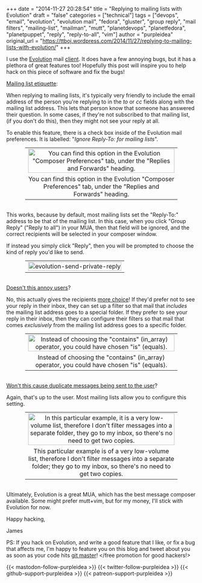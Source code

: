 +++
date = "2014-11-27 20:28:54"
title = "Replying to mailing lists with Evolution"
draft = "false"
categories = ["technical"]
tags = ["devops", "email", "evolution", "evolution mail", "fedora", "gluster", "group reply", "mail filters", "mailing-list", "mailman", "mutt", "planetdevops", "planetfedora", "planetpuppet", "reply", "reply-to-all", "vim"]
author = "purpleidea"
original_url = "https://ttboj.wordpress.com/2014/11/27/replying-to-mailing-lists-with-evolution/"
+++

I use the <a href="http://en.wikipedia.org/wiki/Evolution_%28software%29">Evolution</a> mail <a href="https://en.wikipedia.org/wiki/Mail_user_agent">client</a>. It does have a few annoying bugs, but it has a plethora of great features too! Hopefully this post will inspire you to help hack on this piece of software and fix the bugs!

<span style="text-decoration:underline;">Mailing list etiquette</span>:

When replying to mailing lists, it's typically very friendly to include the email address of the person you're replying to in the <em>to</em> or <em>cc</em> fields along with the mailing list address. This lets that person know that someone has answered their question. In some cases, if they're not subscribed to that mailing list, (if you don't do this), then they might not see your reply at all.

To enable this feature, there is a check box inside of the Evolution mail preferences. It is labelled: "<em>Ignore Reply-To: for mailing lists</em>".

<table style="text-align:center; width:80%; margin:0 auto;"><tr><td><a href="evolution-ignore-reply-to.png"><img class="size-medium wp-image-1005" src="evolution-ignore-reply-to.png" alt="You can find this option in the Evolution &quot;Composer Preferences&quot; tab, under the &quot;Replies and Forwards&quot; heading." width="100%" height="100%" /></a></td></tr><tr><td> You can find this option in the Evolution "Composer Preferences" tab, under the "Replies and Forwards" heading.</td></tr></table></br />

This works, because by default, most mailing lists set the "Reply-To:" address to be that of the mailing list. In this case, when you click "Group Reply" ("Reply to all") in your MUA, then that field will be ignored, and the correct recipients will be selected in your composer window.

If instead you simply click "Reply", then you will be prompted to choose the kind of reply you'd like to send.

<table style="text-align:center; width:80%; margin:0 auto;"><tr><td><a href="evolution-send-private-reply.png"><img class="alignnone size-medium wp-image-1006" src="evolution-send-private-reply.png" alt="evolution-send-private-reply" width="100%" height="100%" /></a></td></tr></table></br />

<span style="text-decoration:underline;">Doesn't this annoy users</span>?

No, this actually gives the recipients <a href="https://www.redhat.com/archives/fedora-devel-list/2008-January/msg00861.html">more choice</a>! If they'd prefer not to see your reply in their inbox, they can set up a filter so that mail that <em>includes</em> the mailing list address goes to a special folder. If they prefer to see your reply in their inbox, then they can configure their filters so that mail that comes <em>exclusively</em> from the mailing list address goes to a specific folder.

<table style="text-align:center; width:80%; margin:0 auto;"><tr><td><a href="evolution-mailing-list-filter.png"><img class="size-large wp-image-1009" src="evolution-mailing-list-filter.png" alt="Instead of choosing the &quot;contains&quot; (in_array) operator, you could have chosen &quot;is&quot; (equals)." width="100%" height="100%" /></a></td></tr><tr><td> Instead of choosing the "contains" (in_array) operator, you could have chosen "is" (equals).</td></tr></table></br />

<span style="text-decoration:underline;">Won't this cause duplicate messages being sent to the user</span>?

Again, that's up to the user. Most mailing lists allow you to configure this setting.

<table style="text-align:center; width:80%; margin:0 auto;"><tr><td><a href="mailman-avoid-duplicate-copies-of-messages.png"><img class="size-medium wp-image-1007" src="mailman-avoid-duplicate-copies-of-messages.png" alt="In this particular example, it is a very low-volume list, therefore I don't filter messages into a separate folder, they go to my inbox, so there's no need to get two copies." width="100%" height="100%" /></a></td></tr><tr><td> This particular example is of a very low-volume list, therefore I don't filter messages into a separate folder; they go to my inbox, so there's no need to get two copies.</td></tr></table></br />

Ultimately, Evolution is a great MUA, which has the best message composer available. Some might prefer mutt+vim, but for my money, I'll stick with Evolution for now.

Happy hacking,

James

PS: If you hack on Evolution, and write a good feature that I like, or fix a bug that affects me, I'm happy to feature you on this blog and tweet about you as soon as your code hits <a href="https://git.gnome.org/browse/evolution/">git master</a>! &lt;/free promotion for good hackers!&gt;

{{< mastodon-follow-purpleidea >}}
{{< twitter-follow-purpleidea >}}
{{< github-support-purpleidea >}}
{{< patreon-support-purpleidea >}}
